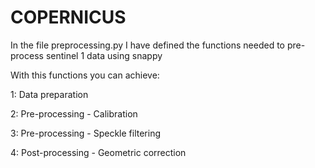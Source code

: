 # COPERNICUS

In the file preprocessing.py I have defined the functions needed to pre-process sentinel 1 data using snappy

With this functions you can achieve:

<p>1: Data preparation</p>
<p>2: Pre-processing - Calibration</p>
<p>3: Pre-processing - Speckle filtering</p>
<p>4: Post-processing - Geometric correction</p>

